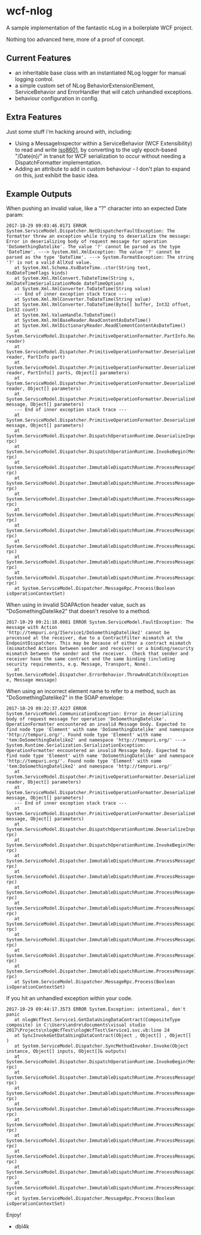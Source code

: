 # wcf-nlog

A sample implementation of the fantastic nLog in a boilerplate WCF project.

Nothing too advanced here, more of a proof of concept.

## Current Features

* an inheritable base class with an instantiated NLog logger for manual logging control.
* a simple custom set of NLog BehaviorExtensionElement, ServiceBehavior and ErrorHandler that will catch unhandled exceptions.
* behaviour configuration in config.


## Extra Features

Just some stuff i'm hacking around with, including:

* Using a MessageInspector within a ServiceBehavior (WCF Extensibility) to read and write [iso8601](https://en.wikipedia.org/wiki/ISO_8601), by converting to the ugly epoch-based "/Date(n)/" in transit for WCF serialization to occur without needing a DispatchFormatter implementation.
* Adding an <Authorized> attribute to add in custom behaviour - I don't plan to expand on this, just exhibit the basic idea.

## Example Outputs

When pushing an invalid value, like a "?" character into an expected Date param:

```
2017-10-29 09:03:46.0171 ERROR System.ServiceModel.Dispatcher.NetDispatcherFaultException: The formatter threw an exception while trying to deserialize the message: Error in deserializing body of request message for operation 'DoSomethingDatelike'. The value '?' cannot be parsed as the type 'DateTime'. ---> System.Xml.XmlException: The value '?' cannot be parsed as the type 'DateTime'. ---> System.FormatException: The string '?' is not a valid AllXsd value.
   at System.Xml.Schema.XsdDateTime..ctor(String text, XsdDateTimeFlags kinds)
   at System.Xml.XmlConvert.ToDateTime(String s, XmlDateTimeSerializationMode dateTimeOption)
   at System.Xml.XmlConverter.ToDateTime(String value)
   --- End of inner exception stack trace ---
   at System.Xml.XmlConverter.ToDateTime(String value)
   at System.Xml.XmlConverter.ToDateTime(Byte[] buffer, Int32 offset, Int32 count)
   at System.Xml.ValueHandle.ToDateTime()
   at System.Xml.XmlBaseReader.ReadContentAsDateTime()
   at System.Xml.XmlDictionaryReader.ReadElementContentAsDateTime()
   at System.ServiceModel.Dispatcher.PrimitiveOperationFormatter.PartInfo.ReadValue(XmlDictionaryReader reader)
   at System.ServiceModel.Dispatcher.PrimitiveOperationFormatter.DeserializeParameter(XmlDictionaryReader reader, PartInfo part)
   at System.ServiceModel.Dispatcher.PrimitiveOperationFormatter.DeserializeParameters(XmlDictionaryReader reader, PartInfo[] parts, Object[] parameters)
   at System.ServiceModel.Dispatcher.PrimitiveOperationFormatter.DeserializeRequest(XmlDictionaryReader reader, Object[] parameters)
   at System.ServiceModel.Dispatcher.PrimitiveOperationFormatter.DeserializeRequest(Message message, Object[] parameters)
   --- End of inner exception stack trace ---
   at System.ServiceModel.Dispatcher.PrimitiveOperationFormatter.DeserializeRequest(Message message, Object[] parameters)
   at System.ServiceModel.Dispatcher.DispatchOperationRuntime.DeserializeInputs(MessageRpc& rpc)
   at System.ServiceModel.Dispatcher.DispatchOperationRuntime.InvokeBegin(MessageRpc& rpc)
   at System.ServiceModel.Dispatcher.ImmutableDispatchRuntime.ProcessMessage5(MessageRpc& rpc)
   at System.ServiceModel.Dispatcher.ImmutableDispatchRuntime.ProcessMessage41(MessageRpc& rpc)
   at System.ServiceModel.Dispatcher.ImmutableDispatchRuntime.ProcessMessage4(MessageRpc& rpc)
   at System.ServiceModel.Dispatcher.ImmutableDispatchRuntime.ProcessMessage31(MessageRpc& rpc)
   at System.ServiceModel.Dispatcher.ImmutableDispatchRuntime.ProcessMessage3(MessageRpc& rpc)
   at System.ServiceModel.Dispatcher.ImmutableDispatchRuntime.ProcessMessage2(MessageRpc& rpc)
   at System.ServiceModel.Dispatcher.ImmutableDispatchRuntime.ProcessMessage11(MessageRpc& rpc)
   at System.ServiceModel.Dispatcher.ImmutableDispatchRuntime.ProcessMessage1(MessageRpc& rpc)
   at System.ServiceModel.Dispatcher.MessageRpc.Process(Boolean isOperationContextSet)
```

When using in invalid SOAPAction header value, such as "DoSomethingDatelike2" that doesn't resolve to a method.

```
2017-10-29 09:21:18.0081 ERROR System.ServiceModel.FaultException: The message with Action 'http://tempuri.org/IService1/DoSomethingDatelike2' cannot be processed at the receiver, due to a ContractFilter mismatch at the EndpointDispatcher. This may be because of either a contract mismatch (mismatched Actions between sender and receiver) or a binding/security mismatch between the sender and the receiver.  Check that sender and receiver have the same contract and the same binding (including security requirements, e.g. Message, Transport, None).
   at System.ServiceModel.Dispatcher.ErrorBehavior.ThrowAndCatch(Exception e, Message message)
```

When using an incorrect element name to refer to a method, such as "DoSomethingDatelike2" in the SOAP envelope:

```
2017-10-29 09:22:37.4227 ERROR System.ServiceModel.CommunicationException: Error in deserializing body of request message for operation 'DoSomethingDatelike'. OperationFormatter encountered an invalid Message body. Expected to find node type 'Element' with name 'DoSomethingDatelike' and namespace 'http://tempuri.org/'. Found node type 'Element' with name 'tem:DoSomethingDatelike2' and namespace 'http://tempuri.org/' ---> System.Runtime.Serialization.SerializationException: OperationFormatter encountered an invalid Message body. Expected to find node type 'Element' with name 'DoSomethingDatelike' and namespace 'http://tempuri.org/'. Found node type 'Element' with name 'tem:DoSomethingDatelike2' and namespace 'http://tempuri.org/'
   at System.ServiceModel.Dispatcher.PrimitiveOperationFormatter.DeserializeRequest(XmlDictionaryReader reader, Object[] parameters)
   at System.ServiceModel.Dispatcher.PrimitiveOperationFormatter.DeserializeRequest(Message message, Object[] parameters)
   --- End of inner exception stack trace ---
   at System.ServiceModel.Dispatcher.PrimitiveOperationFormatter.DeserializeRequest(Message message, Object[] parameters)
   at System.ServiceModel.Dispatcher.DispatchOperationRuntime.DeserializeInputs(MessageRpc& rpc)
   at System.ServiceModel.Dispatcher.DispatchOperationRuntime.InvokeBegin(MessageRpc& rpc)
   at System.ServiceModel.Dispatcher.ImmutableDispatchRuntime.ProcessMessage5(MessageRpc& rpc)
   at System.ServiceModel.Dispatcher.ImmutableDispatchRuntime.ProcessMessage41(MessageRpc& rpc)
   at System.ServiceModel.Dispatcher.ImmutableDispatchRuntime.ProcessMessage4(MessageRpc& rpc)
   at System.ServiceModel.Dispatcher.ImmutableDispatchRuntime.ProcessMessage31(MessageRpc& rpc)
   at System.ServiceModel.Dispatcher.ImmutableDispatchRuntime.ProcessMessage3(MessageRpc& rpc)
   at System.ServiceModel.Dispatcher.ImmutableDispatchRuntime.ProcessMessage2(MessageRpc& rpc)
   at System.ServiceModel.Dispatcher.ImmutableDispatchRuntime.ProcessMessage11(MessageRpc& rpc)
   at System.ServiceModel.Dispatcher.ImmutableDispatchRuntime.ProcessMessage1(MessageRpc& rpc)
   at System.ServiceModel.Dispatcher.MessageRpc.Process(Boolean isOperationContextSet)
```

If you hit an unhandled exception within your code.

```
2017-10-29 09:44:17.3573 ERROR System.Exception: intentional, don't panic
   at nlogWcfTest.Service1.GetDataUsingDataContract(CompositeType composite) in C:\Users\andre\documents\visual studio 2017\Projects\nlogWcfTest\nlogWcfTest\Service1.svc.vb:line 24
   at SyncInvokeGetDataUsingDataContract(Object , Object[] , Object[] )
   at System.ServiceModel.Dispatcher.SyncMethodInvoker.Invoke(Object instance, Object[] inputs, Object[]& outputs)
   at System.ServiceModel.Dispatcher.DispatchOperationRuntime.InvokeBegin(MessageRpc& rpc)
   at System.ServiceModel.Dispatcher.ImmutableDispatchRuntime.ProcessMessage5(MessageRpc& rpc)
   at System.ServiceModel.Dispatcher.ImmutableDispatchRuntime.ProcessMessage41(MessageRpc& rpc)
   at System.ServiceModel.Dispatcher.ImmutableDispatchRuntime.ProcessMessage4(MessageRpc& rpc)
   at System.ServiceModel.Dispatcher.ImmutableDispatchRuntime.ProcessMessage31(MessageRpc& rpc)
   at System.ServiceModel.Dispatcher.ImmutableDispatchRuntime.ProcessMessage3(MessageRpc& rpc)
   at System.ServiceModel.Dispatcher.ImmutableDispatchRuntime.ProcessMessage2(MessageRpc& rpc)
   at System.ServiceModel.Dispatcher.ImmutableDispatchRuntime.ProcessMessage11(MessageRpc& rpc)
   at System.ServiceModel.Dispatcher.ImmutableDispatchRuntime.ProcessMessage1(MessageRpc& rpc)
   at System.ServiceModel.Dispatcher.MessageRpc.Process(Boolean isOperationContextSet)
```

Enjoy!

- dbl4k
